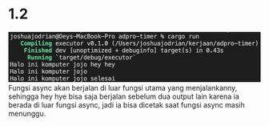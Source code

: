 # 1.2
![alt text](img/Screen%20Shot%202024-05-07%20at%2007.44.31.png)
Fungsi async akan berjalan di luar fungsi utama yang menjalankanny, sehingga hey hye bisa saja berjalan sebelum dua output lain karena ia berada di luar fungsi async, jadi ia bisa dicetak saat fungsi async masih menunggu.


